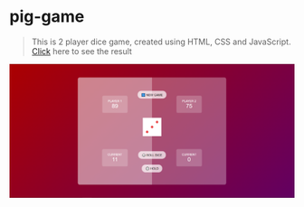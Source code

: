 # pig-game
> This is 2 player dice game, created using HTML, CSS and JavaScript. <br>
> <a href="https://viral-gajera.github.io/pig-game/" >Click</a> here to see the result

<img src="https://github.com/Viral-Gajera/pig-game/blob/master/resolurce/Annotation%202022-06-14%20142342.png?raw=true" width="800px">
